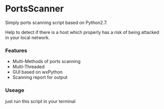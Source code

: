 # PortsScanner

Simply ports scanning script based on Python2.7.

Help to detect if there is a host which properly has a risk of being attacked in your local network.

### Features

* Multi-Methods of ports scanning
* Multi-Threaded
* GUI based on wxPython
* Scanning report for output

### Useage

just run this script in your terminal


